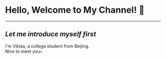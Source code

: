 # Hello, Welcome to My Channel! 👋
**********
*Let me introduce myself first* 
-----------------------------
I'm Vikiaa, a college student from Beijing.  
Nice to meet you~
